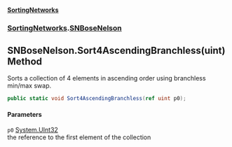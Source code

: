 #### [SortingNetworks](index.md 'index')
### [SortingNetworks](SortingNetworks.md 'SortingNetworks').[SNBoseNelson](SortingNetworks_SNBoseNelson.md 'SortingNetworks.SNBoseNelson')
## SNBoseNelson.Sort4AscendingBranchless(uint) Method
Sorts a collection of 4 elements in ascending order using branchless min/max swap.  
```csharp
public static void Sort4AscendingBranchless(ref uint p0);
```
#### Parameters
<a name='SortingNetworks_SNBoseNelson_Sort4AscendingBranchless(uint)_p0'></a>
`p0` [System.UInt32](https://docs.microsoft.com/en-us/dotnet/api/System.UInt32 'System.UInt32')  
the reference to the first element of the collection
  
